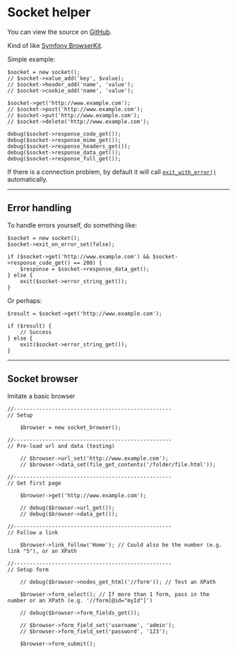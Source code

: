 
# Socket helper

You can view the source on [GitHub](https://github.com/craigfrancis/framework/blob/master/framework/0.1/library/class/socket/socket.php).

Kind of like [Symfony BrowserKit](https://github.com/symfony/BrowserKit).

Simple example:

	$socket = new socket();
	// $socket->value_add('key', $value);
	// $socket->header_add('name', 'value');
	// $socket->cookie_add('name', 'value');

	$socket->get('http://www.example.com');
	// $socket->post('http://www.example.com');
	// $socket->put('http://www.example.com');
	// $socket->delete('http://www.example.com');

	debug($socket->response_code_get());
	debug($socket->response_mime_get());
	debug($socket->response_headers_get());
	debug($socket->response_data_get());
	debug($socket->response_full_get());

If there is a connection problem, by default it will call [`exit_with_error()`](../../doc/system/functions.md) automatically.

---

## Error handling

To handle errors yourself, do something like:

	$socket = new socket();
	$socket->exit_on_error_set(false);

	if ($socket->get('http://www.example.com') && $socket->response_code_get() == 200) {
		$response = $socket->response_data_get();
	} else {
		exit($socket->error_string_get());
	}

Or perhaps:

	$result = $socket->get('http://www.example.com');

	if ($result) {
		// Success
	} else {
		exit($socket->error_string_get());
	}

---

## Socket browser

Imitate a basic browser

	//--------------------------------------------------
	// Setup

		$browser = new socket_browser();

	//--------------------------------------------------
	// Pre-load url and data (testing)

		// $browser->url_set('http://www.example.com');
		// $browser->data_set(file_get_contents('/folder/file.html'));

	//--------------------------------------------------
	// Get first page

		$browser->get('http://www.example.com');

		// debug($browser->url_get());
		// debug($browser->data_get());

	//--------------------------------------------------
	// Follow a link

		$browser->link_follow('Home'); // Could also be the number (e.g. link "5"), or an XPath

	//--------------------------------------------------
	// Setup form

		// debug($browser->nodes_get_html('//form')); // Test an XPath

		$browser->form_select(); // If more than 1 form, pass in the number or an XPath (e.g. '//form[@id="myId"]')

		// debug($browser->form_fields_get());

		// $browser->form_field_set('username', 'admin');
		// $browser->form_field_set('password', '123');

		$browser->form_submit();
